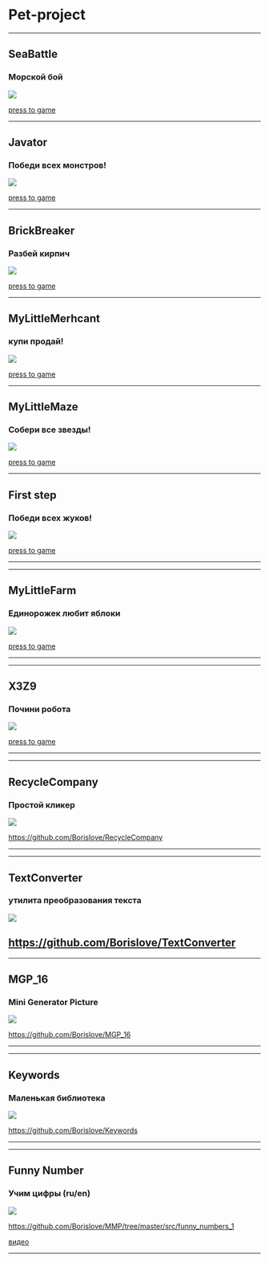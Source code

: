 # Pet-project

------------------------------
## SeaBattle
### Морской бой

![](https://github.com/Borislove/files/blob/main/SeaBattle.png)


[press to game](https://www.greenfoot.org/scenarios/32054)



------------------------------
## Javator
### Победи всех монстров!

![](https://github.com/Borislove/files/blob/main/javator.png)


[press to game](https://www.greenfoot.org/scenarios/32049)



------------------------------
## BrickBreaker
### Разбей кирпич

![](https://github.com/Borislove/files/blob/main/BackgroundBrickBreaker.gif)


[press to game](https://www.greenfoot.org/scenarios/32021)


------------------------------
## MyLittleMerhcant
### купи продай!

![](https://github.com/Borislove/files/blob/main/Pasted%20image%2020230915092623.png)


[press to game](https://www.greenfoot.org/scenarios/31798)



------------------------------
## MyLittleMaze
### Собери все звезды!

![](https://github.com/Borislove/files/blob/main/myMaze.png)


[press to game](https://www.greenfoot.org/scenarios/31452)


------------------------------
## First step
### Победи всех жуков!

![](https://github.com/Borislove/files/blob/main/Screenshot_10.jpg)


[press to game](https://www.greenfoot.org/scenarios/30717)


------------------------------



------------------------------
## MyLittleFarm
### Единорожек любит яблоки

![](https://github.com/Borislove/files/blob/main/MyLittleFarm.jpg)


[press to game](https://www.greenfoot.org/scenarios/30867)


------------------------------



------------------------------
## X3Z9
### Почини робота

![](https://github.com/Borislove/files/blob/main/x3z9.jpg)


[press to game](https://www.greenfoot.org/scenarios/30888)


------------------------------



------------------------------
## RecycleCompany
### Простой кликер

![](https://github.com/Borislove/files/blob/main/rc_2.jpg)


https://github.com/Borislove/RecycleCompany

------------------------------




------------------------------
## TextConverter
### утилита преобразования текста

![](https://github.com/Borislove/files/blob/main/demo5f.jpg)


https://github.com/Borislove/TextConverter
------------------------------




------------------------------
## MGP_16
### Mini Generator Picture

![](https://github.com/Borislove/files/blob/main/1.jpg)


https://github.com/Borislove/MGP_16


------------------------------




------------------------------
## Keywords
### Маленькая библиотека

![](https://github.com/Borislove/Keywords/blob/master/src/keywords.png)


https://github.com/Borislove/Keywords


------------------------------





------------------------------
## Funny Number
### Учим цифры (ru/en)

![](https://github.com/Borislove/files/blob/main/FunnyNumbers.jpg)


https://github.com/Borislove/MMP/tree/master/src/funny_numbers_1



[видео](https://www.youtube.com/watch?v=K7QhAhDOk9M)


------------------------------





